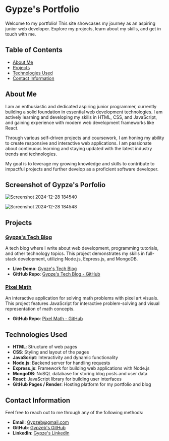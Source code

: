 # Gypze's Portfolio

Welcome to my portfolio! This site showcases my journey as an aspiring junior web developer. Explore my projects, learn about my skills, and get in touch with me.

## Table of Contents

- [About Me](#about-me)
- [Projects](#projects)
- [Technologies Used](#technologies-used)
- [Contact Information](#contact-information)

## About Me

I am an enthusiastic and dedicated aspiring junior programmer, currently building a solid foundation in essential web development technologies. I am actively learning and developing my skills in HTML, CSS, and JavaScript, and gaining experience with modern web development frameworks like React.

Through various self-driven projects and coursework, I am honing my ability to create responsive and interactive web applications. I am passionate about continuous learning and staying updated with the latest industry trends and technologies.

My goal is to leverage my growing knowledge and skills to contribute to impactful projects and further develop as a proficient software developer.

## Screenshot of Gypze's Porfolio

![Screenshot 2024-12-28 184540](https://github.com/user-attachments/assets/c198f54e-381c-44d0-a067-44db78fda5dc)

![Screenshot 2024-12-28 184548](https://github.com/user-attachments/assets/2edb3017-9e53-47f3-a2cd-d5b7523b9024)



## Projects

### [Gypze's Tech Blog](https://gypzes-tech-blog.onrender.com)
A tech blog where I write about web development, programming tutorials, and other technology topics. This project demonstrates my skills in full-stack development, utilizing Node.js, Express.js, and MongoDB.

- **Live Demo**: [Gypze's Tech Blog](https://gypzes-tech-blog.onrender.com)
- **GitHub Repo**: [Gypze's Tech Blog - GitHub](https://github.com/gypze/Gypzes-Tech-Blog.git)

### [Pixel Math](https://github.com/agrove21/P3-Pixel-Math.git)
An interactive application for solving math problems with pixel art visuals. This project features JavaScript for interactive problem-solving and visual representation of math concepts.

- **GitHub Repo**: [Pixel Math - GitHub](https://github.com/agrove21/P3-Pixel-Math.git)

## Technologies Used

- **HTML**: Structure of web pages
- **CSS**: Styling and layout of the pages
- **JavaScript**: Interactivity and dynamic functionality
- **Node.js**: Backend server for handling requests
- **Express.js**: Framework for building web applications with Node.js
- **MongoDB**: NoSQL database for storing blog posts and user data
- **React**: JavaScript library for building user interfaces
- **GitHub Pages / Render**: Hosting platform for my portfolio and blog

## Contact Information

Feel free to reach out to me through any of the following methods:

- **Email**: [Gypzeb@gmail.com](mailto:Gypzeb@gmail.com)
- **GitHub**: [Gypzeb's GitHub](https://github.com/gypze)
- **LinkedIn**: [Gypze's LinkedIn](https://linkedin.com/in/gypze)




